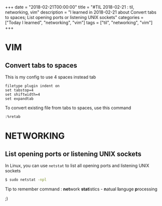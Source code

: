 +++
date = "2018-02-21T00:00:00"
title = "#TIL 2018-02-21 : til, networking, vim"
description = "I learned in 2018-02-21 about Convert tabs to spaces; List opening ports or listening UNIX sockets"
categories = ["Today I learned", "networking", "vim"]
tags = ["til", "networking", "vim"]
+++


# VIM

## Convert tabs to spaces

This is my config to use 4 spaces instead tab

```
filetype plugin indent on
set tabstop=4
set shiftwidth=4
set expandtab
```

To convert existing file from tabs to spaces, use this command

```
:%retab
```

# NETWORKING

## List opening ports or listening UNIX sockets

In Linux, you can use `netstat` to list all opening ports and listening UNIX sockets

```bash
$ sudo netstat -npl
```

Tip to remember command : **net**work **stat**istics - **n**atual **l**anguge **p**rocessing

;)
